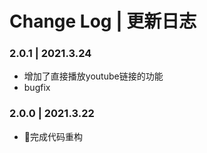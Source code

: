 # Change Log | 更新日志

### 2.0.1 | 2021.3.24
- 增加了直接播放youtube链接的功能
- bugfix

### 2.0.0 | 2021.3.22
- 完成代码重构